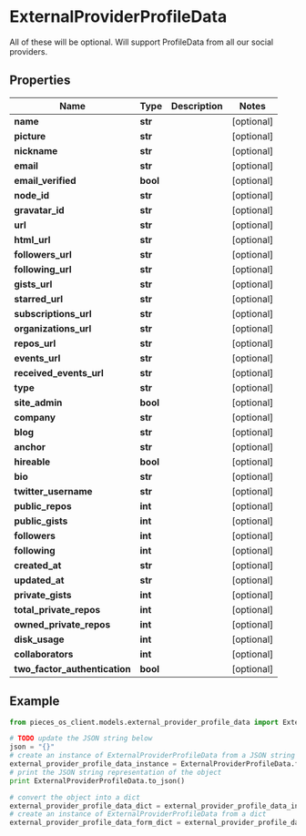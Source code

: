 # ExternalProviderProfileData

All of these will be optional.  Will support ProfileData from all our social providers.

## Properties

Name | Type | Description | Notes
------------ | ------------- | ------------- | -------------
**name** | **str** |  | [optional] 
**picture** | **str** |  | [optional] 
**nickname** | **str** |  | [optional] 
**email** | **str** |  | [optional] 
**email_verified** | **bool** |  | [optional] 
**node_id** | **str** |  | [optional] 
**gravatar_id** | **str** |  | [optional] 
**url** | **str** |  | [optional] 
**html_url** | **str** |  | [optional] 
**followers_url** | **str** |  | [optional] 
**following_url** | **str** |  | [optional] 
**gists_url** | **str** |  | [optional] 
**starred_url** | **str** |  | [optional] 
**subscriptions_url** | **str** |  | [optional] 
**organizations_url** | **str** |  | [optional] 
**repos_url** | **str** |  | [optional] 
**events_url** | **str** |  | [optional] 
**received_events_url** | **str** |  | [optional] 
**type** | **str** |  | [optional] 
**site_admin** | **bool** |  | [optional] 
**company** | **str** |  | [optional] 
**blog** | **str** |  | [optional] 
**anchor** | **str** |  | [optional] 
**hireable** | **bool** |  | [optional] 
**bio** | **str** |  | [optional] 
**twitter_username** | **str** |  | [optional] 
**public_repos** | **int** |  | [optional] 
**public_gists** | **int** |  | [optional] 
**followers** | **int** |  | [optional] 
**following** | **int** |  | [optional] 
**created_at** | **str** |  | [optional] 
**updated_at** | **str** |  | [optional] 
**private_gists** | **int** |  | [optional] 
**total_private_repos** | **int** |  | [optional] 
**owned_private_repos** | **int** |  | [optional] 
**disk_usage** | **int** |  | [optional] 
**collaborators** | **int** |  | [optional] 
**two_factor_authentication** | **bool** |  | [optional] 

## Example

```python
from pieces_os_client.models.external_provider_profile_data import ExternalProviderProfileData

# TODO update the JSON string below
json = "{}"
# create an instance of ExternalProviderProfileData from a JSON string
external_provider_profile_data_instance = ExternalProviderProfileData.from_json(json)
# print the JSON string representation of the object
print ExternalProviderProfileData.to_json()

# convert the object into a dict
external_provider_profile_data_dict = external_provider_profile_data_instance.to_dict()
# create an instance of ExternalProviderProfileData from a dict
external_provider_profile_data_form_dict = external_provider_profile_data.from_dict(external_provider_profile_data_dict)
```



